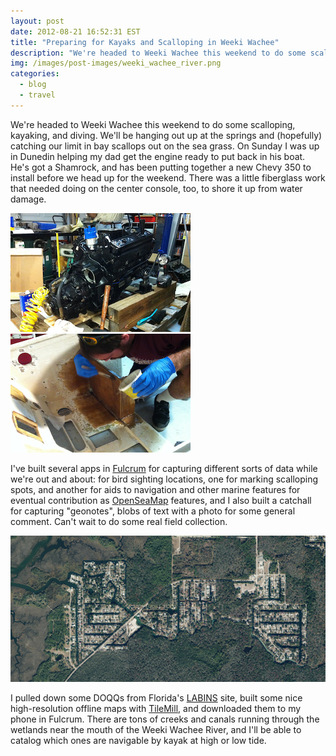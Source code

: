 ```yaml
---
layout: post
date: 2012-08-21 16:52:31 EST
title: "Preparing for Kayaks and Scalloping in Weeki Wachee"
description: "We're headed to Weeki Wachee this weekend to do some scalloping, kayaking, and diving. We'll be hanging out up at the springs and (hopefully) catching our limit in bay scallops out on the sea grass."
img: /images/post-images/weeki_wachee_river.png
categories:
  - blog
  - travel
---
```


We're headed to Weeki Wachee this weekend to do some scalloping, kayaking, and diving. We'll be hanging out up at the springs and (hopefully) catching our limit in bay scallops out on the sea grass. On Sunday I was up in Dunedin helping my dad get the engine ready to put back in his boat. He's got a Shamrock, and has been putting together a new Chevy 350 to install before we head up for the weekend. There was a little fiberglass work that needed doing on the center console, too, to shore it up from water damage.

<a href="http://www.flickr.com/photos/colemanm/7836054600/"><img src="/images/post-images/boat_engine_thumb.png" alt="Chevy V8" class="thumb left" /></a>
<a href="http://www.flickr.com/photos/colemanm/7836051970/"><img src="/images/post-images/boat_fiberglass_thumb.png" alt="Fiberglassing" class="thumb right" /></a>

I've built several apps in [Fulcrum](http://www.fulcrumapp.com/) for capturing different sorts of data while we're out and about: for bird sighting locations, one for marking scalloping spots, and another for aids to navigation and other marine features for eventual contribution as [OpenSeaMap](https://en.wikipedia.org/wiki/OpenSeaMap) features, and I also built a catchall for capturing "geonotes", blobs of text with a photo for some general comment. Can't wait to do some real field collection.

![Weeki Wachee River](/images/post-images/weeki_wachee_river.png "Weeki Wachee River")

I pulled down some DOQQs from Florida's [LABINS](http://data.labins.org/2003/) site, built some nice high-resolution offline maps with [TileMill](https://www.mapbox.com/tilemill/), and downloaded them to my phone in Fulcrum. There are tons of creeks and canals running through the wetlands near the mouth of the Weeki Wachee River, and I'll be able to catalog which ones are navigable by kayak at high or low tide.
